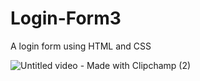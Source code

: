 # Login-Form3
A login form using HTML and CSS


![Untitled video - Made with Clipchamp (2)](https://user-images.githubusercontent.com/108008599/233773134-709932b6-6784-4fbf-82d0-4b6be664134a.gif)
